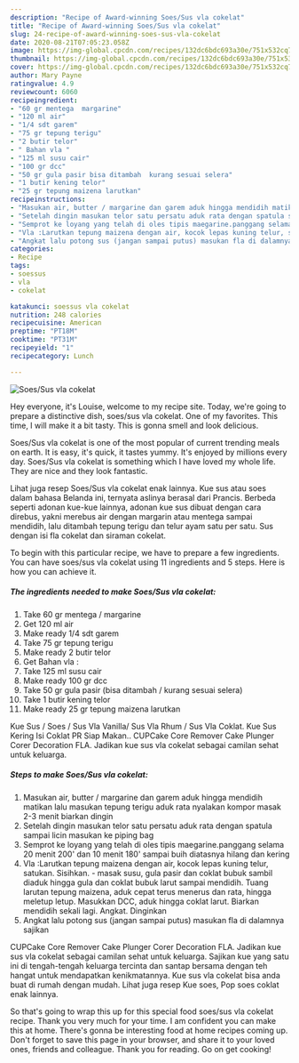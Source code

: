 ```yaml
---
description: "Recipe of Award-winning Soes/Sus vla cokelat"
title: "Recipe of Award-winning Soes/Sus vla cokelat"
slug: 24-recipe-of-award-winning-soes-sus-vla-cokelat
date: 2020-08-21T07:05:23.058Z
image: https://img-global.cpcdn.com/recipes/132dc6bdc693a30e/751x532cq70/soessus-vla-cokelat-foto-resep-utama.jpg
thumbnail: https://img-global.cpcdn.com/recipes/132dc6bdc693a30e/751x532cq70/soessus-vla-cokelat-foto-resep-utama.jpg
cover: https://img-global.cpcdn.com/recipes/132dc6bdc693a30e/751x532cq70/soessus-vla-cokelat-foto-resep-utama.jpg
author: Mary Payne
ratingvalue: 4.9
reviewcount: 6060
recipeingredient:
- "60 gr mentega  margarine"
- "120 ml air"
- "1/4 sdt garem"
- "75 gr tepung terigu"
- "2 butir telor"
- " Bahan vla "
- "125 ml susu cair"
- "100 gr dcc"
- "50 gr gula pasir bisa ditambah  kurang sesuai selera"
- "1 butir kening telor"
- "25 gr tepung maizena larutkan"
recipeinstructions:
- "Masukan air, butter / margarine dan garem aduk hingga mendidih matikan lalu masukan tepung terigu aduk rata nyalakan kompor masak 2-3 menit biarkan dingin"
- "Setelah dingin masukan telor satu persatu aduk rata dengan spatula sampai licin masukan ke piping bag"
- "Semprot ke loyang yang telah di oles tipis maegarine.panggang selama 20 menit 200&#39; dan 10 menit 180&#39; sampai buih diatasnya hilang dan kering"
- "Vla :Larutkan tepung maizena dengan air, kocok lepas kuning telur, satukan. Sisihkan. masak susu, gula pasir dan coklat bubuk sambil diaduk hingga gula dan coklat bubuk larut sampai mendidih. Tuang larutan tepung maizena, aduk cepat terus menerus dan rata, hingga meletup letup. Masukkan DCC, aduk hingga coklat larut. Biarkan mendidih sekali lagi. Angkat. Dinginkan"
- "Angkat lalu potong sus (jangan sampai putus) masukan fla di dalamnya sajikan"
categories:
- Recipe
tags:
- soessus
- vla
- cokelat

katakunci: soessus vla cokelat 
nutrition: 248 calories
recipecuisine: American
preptime: "PT18M"
cooktime: "PT31M"
recipeyield: "1"
recipecategory: Lunch

---
```



![Soes/Sus vla cokelat](https://img-global.cpcdn.com/recipes/132dc6bdc693a30e/751x532cq70/soessus-vla-cokelat-foto-resep-utama.jpg)

Hey everyone, it's Louise, welcome to my recipe site. Today, we're going to prepare a distinctive dish, soes/sus vla cokelat. One of my favorites. This time, I will make it a bit tasty. This is gonna smell and look delicious.

Soes/Sus vla cokelat is one of the most popular of current trending meals on earth. It is easy, it's quick, it tastes yummy. It's enjoyed by millions every day. Soes/Sus vla cokelat is something which I have loved my whole life. They are nice and they look fantastic.

Lihat juga resep Soes/Sus vla cokelat enak lainnya. Kue sus atau soes dalam bahasa Belanda ini, ternyata aslinya berasal dari Prancis. Berbeda seperti adonan kue-kue lainnya, adonan kue sus dibuat dengan cara direbus, yakni merebus air dengan margarin atau mentega sampai mendidih, lalu ditambah tepung terigu dan telur ayam satu per satu. Sus dengan isi fla cokelat dan siraman cokelat.


To begin with this particular recipe, we have to prepare a few ingredients. You can have soes/sus vla cokelat using 11 ingredients and 5 steps. Here is how you can achieve it.

<!--inarticleads1-->

##### The ingredients needed to make Soes/Sus vla cokelat:

1. Take 60 gr mentega / margarine
1. Get 120 ml air
1. Make ready 1/4 sdt garem
1. Take 75 gr tepung terigu
1. Make ready 2 butir telor
1. Get  Bahan vla :
1. Take 125 ml susu cair
1. Make ready 100 gr dcc
1. Take 50 gr gula pasir (bisa ditambah / kurang sesuai selera)
1. Take 1 butir kening telor
1. Make ready 25 gr tepung maizena larutkan


Kue Sus / Soes / Sus Vla Vanilla/ Sus Vla Rhum / Sus Vla Coklat. Kue Sus Kering Isi Coklat PR Siap Makan.. CUPCake Core Remover Cake Plunger Corer Decoration FLA. Jadikan kue sus vla cokelat sebagai camilan sehat untuk keluarga. 

<!--inarticleads2-->

##### Steps to make Soes/Sus vla cokelat:

1. Masukan air, butter / margarine dan garem aduk hingga mendidih matikan lalu masukan tepung terigu aduk rata nyalakan kompor masak 2-3 menit biarkan dingin
1. Setelah dingin masukan telor satu persatu aduk rata dengan spatula sampai licin masukan ke piping bag
1. Semprot ke loyang yang telah di oles tipis maegarine.panggang selama 20 menit 200&#39; dan 10 menit 180&#39; sampai buih diatasnya hilang dan kering
1. Vla :Larutkan tepung maizena dengan air, kocok lepas kuning telur, satukan. Sisihkan. - masak susu, gula pasir dan coklat bubuk sambil diaduk hingga gula dan coklat bubuk larut sampai mendidih. Tuang larutan tepung maizena, aduk cepat terus menerus dan rata, hingga meletup letup. Masukkan DCC, aduk hingga coklat larut. Biarkan mendidih sekali lagi. Angkat. Dinginkan
1. Angkat lalu potong sus (jangan sampai putus) masukan fla di dalamnya sajikan


CUPCake Core Remover Cake Plunger Corer Decoration FLA. Jadikan kue sus vla cokelat sebagai camilan sehat untuk keluarga. Sajikan kue yang satu ini di tengah-tengah keluarga tercinta dan santap bersama dengan teh hangat untuk mendapatkan kenikmatannya. Kue sus vla cokelat bisa anda buat di rumah dengan mudah. Lihat juga resep Kue soes, Pop soes coklat enak lainnya. 

So that's going to wrap this up for this special food soes/sus vla cokelat recipe. Thank you very much for your time. I am confident you can make this at home. There's gonna be interesting food at home recipes coming up. Don't forget to save this page in your browser, and share it to your loved ones, friends and colleague. Thank you for reading. Go on get cooking!
